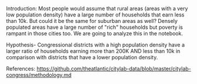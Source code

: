 Introduction: Most people would assume that rural areas (areas with a very low population density) have a large number of households that earn less than 10k. But could it be the same for suburban areas as well? Densely populated areas have a large number of "rich" households but poverty is rampant in those cities too. We are going to analyze this in the notebook.

Hypothesis- Congressional districts with a high population density have a larger ratio of households earning more than 200K AND less than 10k in comparison with districts that have a lower population density.

References:
https://github.com/theatlantic/citylab-data/blob/master/citylab-congress/methodology.md
